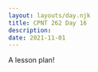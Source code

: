 ```yaml
---
layout: layouts/day.njk
title: CPNT 262 Day 16
description: 
date: 2021-11-01
---
```


A lesson plan!